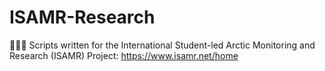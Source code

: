 # ISAMR-Research
🦌🐻‍❄️ Scripts written for the International Student-led Arctic Monitoring and Research (ISAMR) Project: https://www.isamr.net/home
